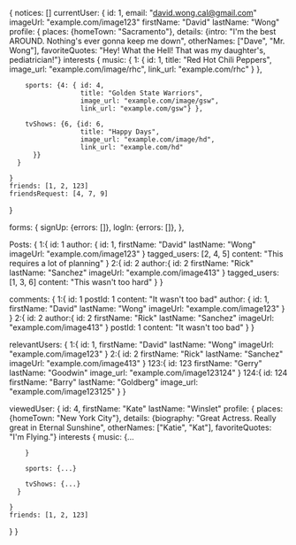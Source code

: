 {
  notices: []
  currentUser: {
    id: 1,
    email: "david.wong.cal@gmail.com"
    imageUrl: "example.com/image123"
    firstName: "David"
    lastName: "Wong"
    profile: {
      places: {homeTown: "Sacramento"},
      details: {intro: "I'm the best AROUND. Nothing's ever gonna keep me down",
                otherNames: ["Dave", "Mr. Wong"],
                favoriteQuotes: "Hey! What the Hell! That was my daughter's, pediatrician!"}
      interests {
        music: { 1: { id: 1,
                    title: "Red Hot Chili Peppers",
                    image_url: "example.com/image/rhc",
                    link_url: "example.com/rhc"
                    }
                },

        sports: {4: { id: 4,
                      title: "Golden State Warriors",
                      image_url: "example.com/image/gsw",
                      link_url: "example.com/gsw"} },

        tvShows: {6, {id: 6,
                      title: "Happy Days",
                      image_url: "example.com/image/hd",
                      link_url: "example.com/hd"
          }}
      }

    }
    friends: [1, 2, 123]
    friendsRequest: [4, 7, 9]
  }

  forms: {
    signUp: {errors: []},
    logIn: {errors: []},
  },

  Posts: {
    1:{
      id: 1
      author: {
        id: 1,
        firstName: "David"
        lastName: "Wong"
        imageUrl: "example.com/image123"
      }
      tagged_users: [2, 4, 5]
      content: "This requires a lot of planning"
    }
    2:{
      id: 2
      author:{
        id: 2
        firstName: "Rick"
        lastName: "Sanchez"
        imageUrl: "example.com/image413"
      }
      tagged_users: [1, 3, 6]
      content: "This wasn't too hard"
    }
  }

  comments: {
    1:{
      id: 1
      postId: 1
      content: "It wasn't too bad"
      author: {
        id: 1,
        firstName: "David"
        lastName: "Wong"
        imageUrl: "example.com/image123"
      }
    }
    2:{
      id: 2
      author:{
        id: 2
        firstName: "Rick"
        lastName: "Sanchez"
        imageUrl: "example.com/image413"
      }
      postId: 1
      content: "It wasn't too bad"
    }
  }

  relevantUsers: {
    1:{
      id: 1,
      firstName: "David"
      lastName: "Wong"
      imageUrl: "example.com/image123"
    }
    2:{
      id: 2
      firstName: "Rick"
      lastName: "Sanchez"
      imageUrl: "example.com/image413"
    }
    123:{
      id: 123
      firstName: "Gerry"
      lastName: "Goodwin"
      image_url: "example.com/image123124"
    }
    124:{
      id: 124
      firstName: "Barry"
      lastName: "Goldberg"
      image_url: "example.com/image123125"
    }
  }

  viewedUser: {
    id: 4,
    firstName: "Kate"
    lastName: "Winslet"
    profile: {
      places: {homeTown: "New York City"},
      details: {biography: "Great Actress. Really great in Eternal Sunshine",
                otherNames: ["Katie", "Kat"],
                favoriteQuotes: "I'm Flying."}
      interests {
        music: {...

        }

        sports: {...}

        tvShows: {...}
      }

    }
    friends: [1, 2, 123]
  }
}
